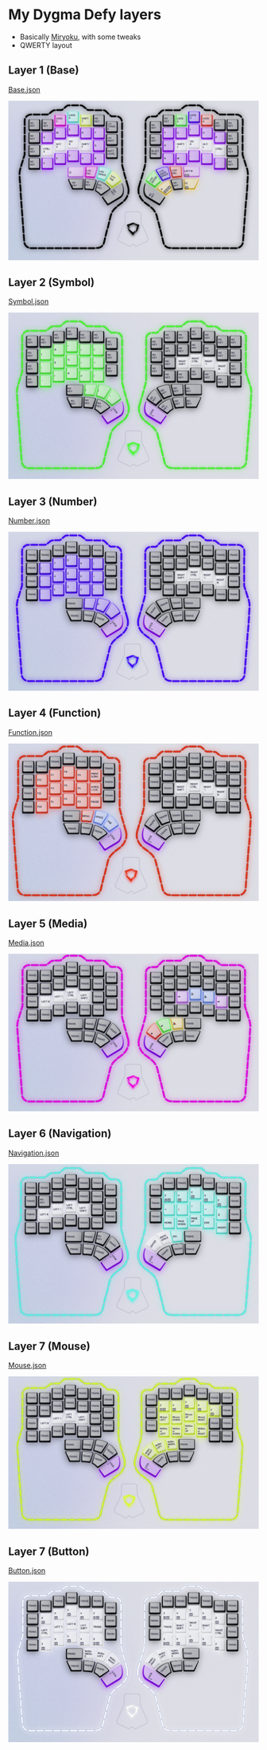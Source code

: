 # My Dygma Defy layers

- Basically [Miryoku](https://github.com/manna-harbour/miryoku), with some tweaks
- QWERTY layout

## Layer 1 (Base)

[Base.json](layers/Base.json)

![Layer 1 (Base)](img/base.png)

## Layer 2 (Symbol)

[Symbol.json](layers/Symbol.json)

![Layer 2 (Symbol)](img/sym.png)

## Layer 3 (Number)

[Number.json](layers/Number.json)

![Layer 3 (Number)](img/num.png)

## Layer 4 (Function)

[Function.json](layers/Function.json)

![Layer 4 (Function)](img/fun.png)

## Layer 5 (Media)

[Media.json](layers/Media.json)

![Layer 5 (Media)](img/media.png)

## Layer 6 (Navigation)

[Navigation.json](layers/Navigation.json)

![Layer 6 (Navigation)](img/nav.png)

## Layer 7 (Mouse)

[Mouse.json](layers/Mouse.json)

![Layer 7 (Mouse)](img/mouse.png)

## Layer 7 (Button)

[Button.json](layers/Button.json)

![Layer 7 (Button)](img/button.png)
